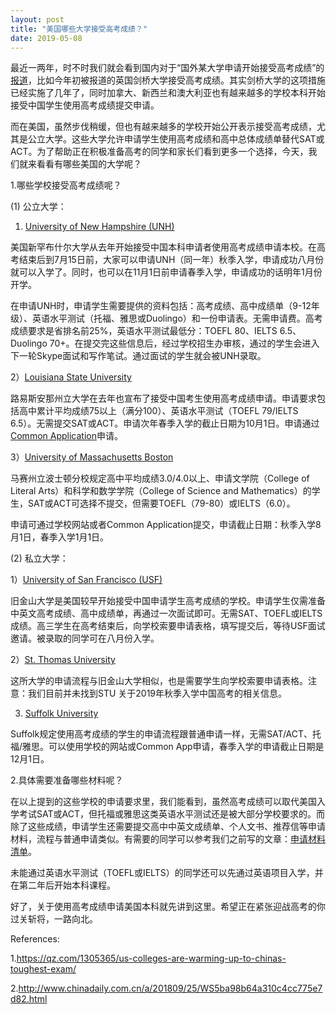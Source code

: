```yaml
---
layout: post
title: "美国哪些大学接受高考成绩？"
date: 2019-05-08
---
```


最近一两年，时不时我们就会看到国内对于“国外某大学申请开始接受高考成绩”的[报道](https://www.undergraduate.study.cam.ac.uk/china)，比如今年初被报道的英国剑桥大学接受高考成绩。其实剑桥大学的这项措施已经实施了几年了，同时加拿大、新西兰和澳大利亚也有越来越多的学校本科开始接受中国学生使用高考成绩提交申请。

而在美国，虽然步伐稍缓，但也有越来越多的学校开始公开表示接受高考成绩，尤其是公立大学。这些大学允许申请学生使用高考成绩和高中总体成绩单替代SAT或ACT。为了帮助正在积极准备高考的同学和家长们看到更多一个选择，今天，我们就来看看有哪些美国的大学呢？

1.哪些学校接受高考成绩呢？

(1) 公立大学：

1) [University of New Hampshire (UNH)](https://www.unh.edu/main/gaokao)

美国新罕布什尔大学从去年开始接受中国本科申请者使用高考成绩申请本校。在高考结束后到7月15日前，大家可以申请UNH（同一年）秋季入学，申请成功八月份就可以入学了。同时，也可以在11月1日前申请春季入学，申请成功的话明年1月份开学。

在申请UNH时，申请学生需要提供的资料包括：高考成绩、高中成绩单（9-12年级）、英语水平测试（托福、雅思或Duolingo）和一份申请表。无需申请费。高考成绩要求是省排名前25%，英语水平测试最低分：TOEFL 80、IELTS 6.5、Duolingo 70+。在提交完这些信息后，经过学校招生办审核，通过的学生会进入下一轮Skype面试和写作笔试。通过面试的学生就会被UNH录取。

2）[Louisiana State University](https://sites01.lsu.edu/wp/admissions/files/2014/06/China-Ch.pdf)

路易斯安那州立大学在去年也宣布了接受中国考生使用高考成绩申请。申请要求包括高中累计平均成绩75以上（满分100）、英语水平测试（TOEFL 79/IELTS 6.5）。无需提交SAT或ACT。申请次年春季入学的截止日期为10月1日。申请通过[Common Application](commonapp.org)申请。

3）[University of Massachusetts Boston](https://admissions.umb.edu/international-students/apply/freshman#test_requirements)

马赛州立波士顿分校规定高中平均成绩3.0/4.0以上、申请文学院（College of Literal Arts）和科学和数学学院（College of Science and Mathematics）的学生，SAT或ACT可选择不提交，但需要TOEFL（79-80）或IELTS（6.0）。

申请可通过学校网站或者Common Application提交，申请截止日期：秋季入学8月1日，春季入学1月1日。

(2) 私立大学：

1）[University of San Francisco (USF)](https://www.usfca.edu/admission/international/gaokao)

旧金山大学是美国较早开始接受中国申请学生高考成绩的学校。申请学生仅需准备中英文高考成绩、高中成绩单，再通过一次面试即可。无需SAT、TOEFL或IELTS成绩。高三学生在高考结束后，向学校索要申请表格，填写提交后，等待USF面试邀请。被录取的同学可在八月份入学。

2）[St. Thomas University](https://forms.stu.edu/Admissions/Gaokao)

这所大学的申请流程与旧金山大学相似，也是需要学生向学校索要申请表格。注意：我们目前并未找到STU 关于2019年秋季入学中国高考的相关信息。

3) [Suffolk University](https://www.suffolk.edu/admission/international-students/attending-suffolk/apply)

Suffolk规定使用高考成绩的学生的申请流程跟普通申请一样，无需SAT/ACT、托福/雅思。可以使用学校的网站或Common App申请，春季入学的申请截止日期是12月1日。

2.具体需要准备哪些材料呢？

在以上提到的这些学校的申请要求里，我们能看到，虽然高考成绩可以取代美国入学考试SAT或ACT，但托福或雅思这类英语水平测试还是被大部分学校要求的。而除了这些成绩，申请学生还需要提交高中中英文成绩单、个人文书、推荐信等申请材料，流程与普通申请类似。有需要的同学可以参考我们之前写的文章：[申请材料清单](http://www.tessay.org/blog/2019/02/25/collegeadchecklist)。

未能通过英语水平测试（TOEFL或IELTS）的同学还可以先通过英语项目入学，并在第二年后开始本科课程。

好了，关于使用高考成绩申请美国本科就先讲到这里。希望正在紧张迎战高考的你过关斩将，一路向北。

References:

1.https://qz.com/1305365/us-colleges-are-warming-up-to-chinas-toughest-exam/

2.http://www.chinadaily.com.cn/a/201809/25/WS5ba98b64a310c4cc775e7d82.html
